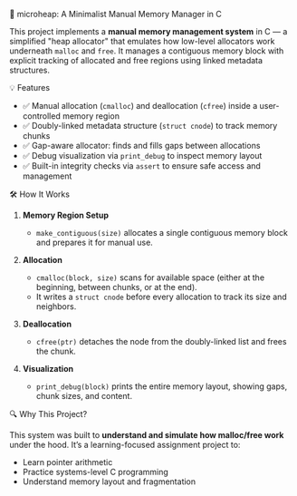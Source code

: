 🧬 microheap: A Minimalist Manual Memory Manager in C

This project implements a **manual memory management system** in C — a simplified "heap allocator" that emulates how low-level allocators work underneath `malloc` and `free`. It manages a contiguous memory block with explicit tracking of allocated and free regions using linked metadata structures.

 💡 Features

- ✅ Manual allocation (`cmalloc`) and deallocation (`cfree`) inside a user-controlled memory region  
- ✅ Doubly-linked metadata structure (`struct cnode`) to track memory chunks  
- ✅ Gap-aware allocator: finds and fills gaps between allocations  
- ✅ Debug visualization via `print_debug` to inspect memory layout  
- ✅ Built-in integrity checks via `assert` to ensure safe access and management

🛠️ How It Works

1. **Memory Region Setup**
   - `make_contiguous(size)` allocates a single contiguous memory block and prepares it for manual use.

2. **Allocation**
   - `cmalloc(block, size)` scans for available space (either at the beginning, between chunks, or at the end).
   - It writes a `struct cnode` before every allocation to track its size and neighbors.

3. **Deallocation**
   - `cfree(ptr)` detaches the node from the doubly-linked list and frees the chunk.

4. **Visualization**
   - `print_debug(block)` prints the entire memory layout, showing gaps, chunk sizes, and content.

🔍 Why This Project?

This system was built to **understand and simulate how malloc/free work** under the hood. It’s a learning-focused assignment project to:
- Learn pointer arithmetic
- Practice systems-level C programming
- Understand memory layout and fragmentation

